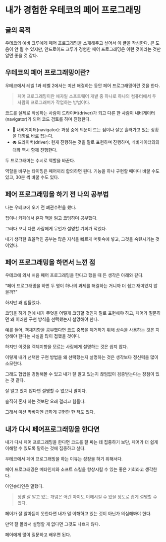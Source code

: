 # 내가 경험한 우테코의 페어 프로그래밍

## 글의 목적
우테코의 예비 크루에게 페어 프로그래밍을 소개해주고 싶어서 이 글을 작성한다.
큰 도움이 안 될 수 있지만, 안드로이드 크루가 경험한 페어 프로그래밍은 이런 것이라는 것만 알면 좋을 것 같다.

## 우테코의 페어 프로그래밍이란?

우테코에서 레벨 1과 레벨 2에서는 미션 해결하는 동안 페어 프로그래밍이란 것을 한다.
> 페어 프로그래밍이란 애자일 소프트웨어 개발 중 하나로 하나의 컴퓨터에서 두 사람의 프로그래머가 작업하는 방법이다.

코드를 실제로 작성하는 사람이 드라이버(driver)가 되고 다른 한 사람이 내비게이터(navigator)가 되어 코드 검토를 하며 진행한다.
* 🧭 내비게이터(navigator): 과정 중에 의문이 드는 점이나 잘못 흘러가고 있는 상황을 대화로 바로 잡는다.
* 🚘 드라이버(driver): 현재 진행하는 것을 말로 표현하며 진행하며, 네비게이터와의 대화 역시 함께 진행한다.

두 프로그래머는 수시로 역할을 바꾼다.

역할을 바꾸는 타이밍은 페어끼리 합의하면 된다. 기능을 하나 구현할 때마다 바꿀 수도 있고, 30분 씩 바꿀 수도 있다.

## 페어 프로그래밍을 하기 전 나의 공부법
나는 우테코에 오기 전 폐관수련을 했다.

집이나 카페에서 혼자 책을 읽고 코딩하며 공부했다.

그러다 보니 다른 사람에게 무언가 설명할 기회가 적었다.

내가 생각한 효율적인 공부는 많은 지식을 빠르게 머릿속에 넣고, 그것을 숙련시키는 것이었다.

## 페어 프로그래밍을 하면서 느낀 점
우테코에 와서 처음 페어 프로그래밍을 한다고 했을 때 든 생각은 아래와 같다.

"페어 프로그래밍을 하면 두 명이 하나의 과제를 해결하는 거니까 더 쉽고 재미있지 않을까?"

하지만 꽤 힘들었다.

코딩을 하기 전에 내가 무엇을 어떻게 코딩할 것인지 말로 표현해야 하고, 페어가 질문하면 왜 이러한 구현 방식을 선택했는지 설명해야 한다.

예를 들어, 객체지향을 공부했다면 코드 중복을 제거하기 위해 상속을 사용하는 것은 지양해야 한다는 사실을 많이 접했을 것이다.

하지만 이것을 객체지향을 모르는 사람에게 설명하는 것은 쉽지 않다.

이렇게 내가 선택한 구현 방법을 왜 선택했는지 설명하는 것은 생각보다 정신력을 많이 소모한다.

그래도 협업을 경험해볼 수 있고 내가 잘 알고 있는지 끊임없이 검증받는다는 장점이 있는 것 같다.

잘 알고 있지 않다면 설명할 수 없으니 말이다.

솔직히 혼자 하는 것보단 오래 걸리고 힘들다.

그래서 미션 막바지엔 급하게 구현만 한 적도 있다.

## 내가 다시 페어프로그래밍을 한다면
내가 다시 페어 프로그래밍을 한다면 코드를 잘 짜는 데 집중하기 보단, 페어가 더 쉽게 이해할 수 있도록 말하는 것에 집중하고 싶다.

우테코에서 페어 프로그래밍을 하는 이유는 성장을 하기 위해서다.

페어 프로그래밍은 메타인지와 소프트 스킬을 향상시킬 수 있는 좋은 기회라고 생각한다.

아인슈타인은 말했다.

> 정말 잘 알고 있는 개념은 어린 아이도 이해시킬 수 있을 정도로 쉽게 설명할 수 있다.

페어가 잘 알아듣지 못한다면 내가 덜 이해하고 있는 것이 아닌가 의심해봐야 한다.

만약 잘 몰라서 설명할 게 없다면 그것도 나쁘지 않다.

페어에게 많이 질문하고 배우면 된다.
